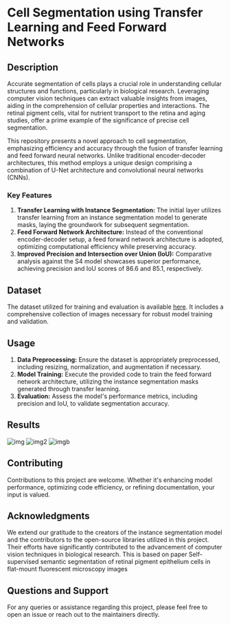 # Cell Segmentation using Transfer Learning and Feed Forward Networks

## Description
Accurate segmentation of cells plays a crucial role in understanding cellular structures and functions, particularly in biological research. Leveraging computer vision techniques can extract valuable insights from images, aiding in the comprehension of cellular properties and interactions. The retinal pigment cells, vital for nutrient transport to the retina and aging studies, offer a prime example of the significance of precise cell segmentation.

This repository presents a novel approach to cell segmentation, emphasizing efficiency and accuracy through the fusion of transfer learning and feed forward neural networks. Unlike traditional encoder-decoder architectures, this method employs a unique design comprising a combination of U-Net architecture and convolutional neural networks (CNNs).

### Key Features
1. **Transfer Learning with Instance Segmentation:** The initial layer utilizes transfer learning from an instance segmentation model to generate masks, laying the groundwork for subsequent segmentation.
2. **Feed Forward Network Architecture:** Instead of the conventional encoder-decoder setup, a feed forward network architecture is adopted, optimizing computational efficiency while preserving accuracy.
3. **Improved Precision and Intersection over Union (IoU):** Comparative analysis against the S4 model showcases superior performance, achieving precision and IoU scores of 86.6 and 85.1, respectively.

## Dataset
The dataset utilized for training and evaluation is available [here](https://drive.google.com/drive/u/0/folders/1a6Hb9demcZpm3Bp1Pbs5ef7-nosRWNcv). It includes a comprehensive collection of images necessary for robust model training and validation.

## Usage
1. **Data Preprocessing:** Ensure the dataset is appropriately preprocessed, including resizing, normalization, and augmentation if necessary.
2. **Model Training:** Execute the provided code to train the feed forward network architecture, utilizing the instance segmentation masks generated through transfer learning.
3. **Evaluation:** Assess the model's performance metrics, including precision and IoU, to validate segmentation accuracy.

## Results
![img](https://github.com/codersid19/Biomed_ML_Final-Project/assets/67604975/6ee7e091-773e-4f03-b892-03ea02df4bab)
![img2](https://github.com/codersid19/Biomed_ML_Final-Project/assets/67604975/a9e2db92-7ad4-426f-a99f-869c7e74b2a7)
![imgb](https://github.com/codersid19/Biomed_ML_Final-Project/assets/67604975/dfed1dad-374f-4fa4-a2b6-20c77eae63e2)

## Contributing
Contributions to this project are welcome. Whether it's enhancing model performance, optimizing code efficiency, or refining documentation, your input is valued.



## Acknowledgments
We extend our gratitude to the creators of the instance segmentation model and the contributors to the open-source libraries utilized in this project. Their efforts have significantly contributed to the advancement of computer vision techniques in biological research. This is based on paper Self-supervised semantic segmentation of retinal pigment epithelium cells in flat-mount fluorescent microscopy images

## Questions and Support
For any queries or assistance regarding this project, please feel free to open an issue or reach out to the maintainers directly.
